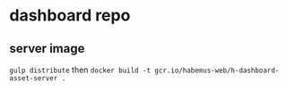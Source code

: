 # dashboard repo

## server image
`gulp distribute`
then
`docker build -t gcr.io/habemus-web/h-dashboard-asset-server .`